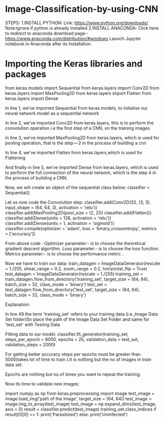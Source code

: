 # Image-Classification-by-using-CNN
STEPS:
1.INSTALL PYTHON:
              Link: https://www.python.org/downloads/
                 Note:Ignore if python is already installed
2.INSTALL ANACONDA:
              Click here to redirect to anaconda download page:- https://www.anaconda.com/distribution/#windows
              Launch Jupyter notebook in Anaconda after its Installation.          
         
# Importing the Keras libraries and packages
from keras.models import Sequential
from keras.layers import Conv2D
from keras.layers import MaxPooling2D
from keras.layers import Flatten
from keras.layers import Dense

In line 1, we’ve imported Sequential from keras.models, to initialise our neural network model as a sequential network

In line 2, we’ve imported Conv2D from keras.layers, this is to perform the convolution operation i.e the first step of a CNN, on the training images

In line 3, we’ve imported MaxPooling2D from keras.layers, which is used for pooling operation, that is the step — 2 in the process of building a cnn

In line 4, we've imported Flatten from keras.layers,which is used for Flattening

And finally in line 5, we’ve imported Dense from keras.layers, which is used to perform the full connection of the neural network, which is the step 4 in the process of building a CNN.

Now, we will create an object of the sequential class below:
classifier = Sequential()

Let us now code the Convolution step:
classifier.add(Conv2D(32, (3, 3), input_shape = (64, 64, 3), activation = 'relu'))
classifier.add(MaxPooling2D(pool_size = (2, 2)))
classifier.add(Flatten())
classifier.add(Dense(units = 128, activation = 'relu'))
classifier.add(Dense(units = 1, activation = 'sigmoid'))
classifier.compile(optimizer = 'adam', loss = 'binary_crossentropy', metrics = ['accuracy'])

From above code :
Optimizer parameter:- is to choose the theoretical gradient descent algorithm.
Loss parameter:- is to choose the loss function.
Metrics parameter:- is to choose the performance metric .

Now we have to train our data:
train_datagen = ImageDataGenerator(rescale = 1./255,
shear_range = 0.2,
zoom_range = 0.2,
horizontal_flip = True)
test_datagen = ImageDataGenerator(rescale = 1./255)
training_set = train_datagen.flow_from_directory('training_set',
target_size = (64, 64),
batch_size = 32,
class_mode = 'binary')
test_set = test_datagen.flow_from_directory('test_set',
target_size = (64, 64),
batch_size = 32,
class_mode = 'binary')

Explanation:

In line 49 the term 'training_set' refers to your training data (i.e.,Image Data Set folder)So place the path of the Image Data Set Folder and same for 'test_set' with Testing Data

Fitting data to our model:
classifier.fit_generator(training_set,
steps_per_epoch = 8000,
epochs = 25,
validation_data = test_set,
validation_steps = 2000)

For getting better accuracy steps per epochs must be greater than 5000(takes lot of time to train ).It is nothing but the no of images in train data set.

Epochs are nothing but no.of times you want to repeat the training.


Now its time to validate new images:

import numpy as np
from keras.preprocessing import image
test_image = image.load_img('path of the image', target_size = (64, 64))
test_image = image.img_to_array(test_image)
test_image = np.expand_dims(test_image, axis = 0)
result = classifier.predict(test_image)
training_set.class_indices
if result[0][0] == 1:
  print('Parasitized')
else:
  print('Uninfected') 
